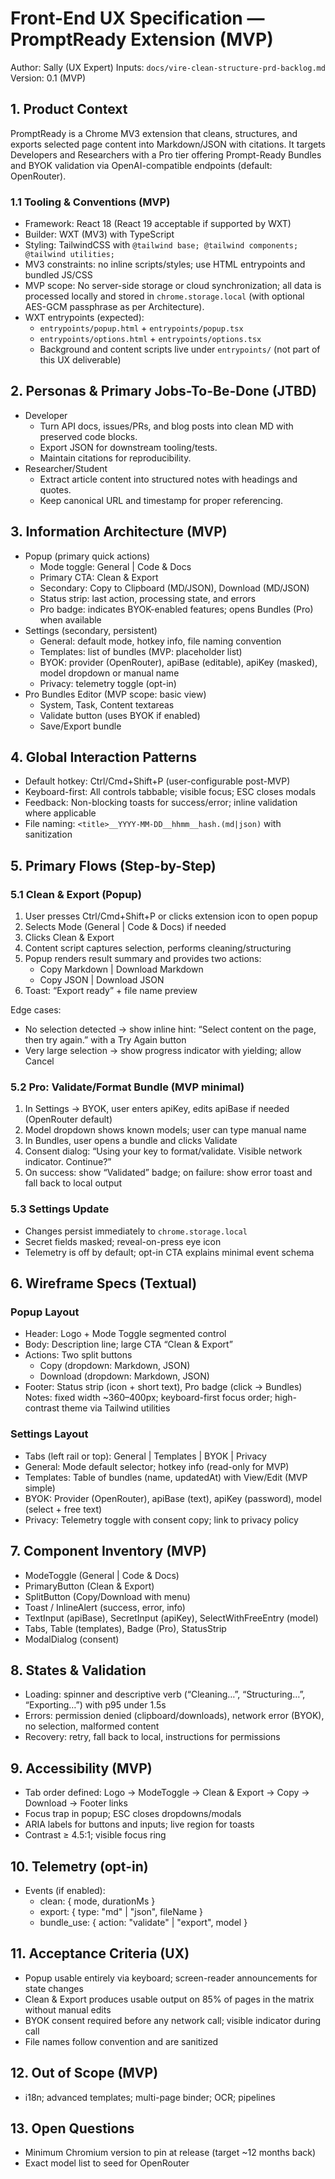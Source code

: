 # Front-End UX Specification — PromptReady Extension (MVP)

Author: Sally (UX Expert)
Inputs: `docs/vire-clean-structure-prd-backlog.md`
Version: 0.1 (MVP)

## 1. Product Context
PromptReady is a Chrome MV3 extension that cleans, structures, and exports selected page content into Markdown/JSON with citations. It targets Developers and Researchers with a Pro tier offering Prompt-Ready Bundles and BYOK validation via OpenAI-compatible endpoints (default: OpenRouter).

### 1.1 Tooling & Conventions (MVP)
- Framework: React 18 (React 19 acceptable if supported by WXT)
- Builder: WXT (MV3) with TypeScript
- Styling: TailwindCSS with `@tailwind base; @tailwind components; @tailwind utilities;`
- MV3 constraints: no inline scripts/styles; use HTML entrypoints and bundled JS/CSS
- MVP scope: No server-side storage or cloud synchronization; all data is processed locally and stored in `chrome.storage.local` (with optional AES-GCM passphrase as per Architecture).
- WXT entrypoints (expected):
  - `entrypoints/popup.html` + `entrypoints/popup.tsx`
  - `entrypoints/options.html` + `entrypoints/options.tsx`
  - Background and content scripts live under `entrypoints/` (not part of this UX deliverable)

## 2. Personas & Primary Jobs-To-Be-Done (JTBD)
- Developer
  - Turn API docs, issues/PRs, and blog posts into clean MD with preserved code blocks.
  - Export JSON for downstream tooling/tests.
  - Maintain citations for reproducibility.
- Researcher/Student
  - Extract article content into structured notes with headings and quotes.
  - Keep canonical URL and timestamp for proper referencing.

## 3. Information Architecture (MVP)
- Popup (primary quick actions)
  - Mode toggle: General | Code & Docs
  - Primary CTA: Clean & Export
  - Secondary: Copy to Clipboard (MD/JSON), Download (MD/JSON)
  - Status strip: last action, processing state, and errors
  - Pro badge: indicates BYOK-enabled features; opens Bundles (Pro) when available
- Settings (secondary, persistent)
  - General: default mode, hotkey info, file naming convention
  - Templates: list of bundles (MVP: placeholder list)
  - BYOK: provider (OpenRouter), apiBase (editable), apiKey (masked), model dropdown or manual name
  - Privacy: telemetry toggle (opt-in)
- Pro Bundles Editor (MVP scope: basic view)
  - System, Task, Content textareas
  - Validate button (uses BYOK if enabled)
  - Save/Export bundle

## 4. Global Interaction Patterns
- Default hotkey: Ctrl/Cmd+Shift+P (user-configurable post-MVP)
- Keyboard-first: All controls tabbable; visible focus; ESC closes modals
- Feedback: Non-blocking toasts for success/error; inline validation where applicable
- File naming: `<title>__YYYY-MM-DD__hhmm__hash.(md|json)` with sanitization

## 5. Primary Flows (Step-by-Step)
### 5.1 Clean & Export (Popup)
1) User presses Ctrl/Cmd+Shift+P or clicks extension icon to open popup
2) Selects Mode (General | Code & Docs) if needed
3) Clicks Clean & Export
4) Content script captures selection, performs cleaning/structuring
5) Popup renders result summary and provides two actions:
   - Copy Markdown | Download Markdown
   - Copy JSON | Download JSON
6) Toast: “Export ready” + file name preview

Edge cases:
- No selection detected → show inline hint: “Select content on the page, then try again.” with a Try Again button
- Very large selection → show progress indicator with yielding; allow Cancel

### 5.2 Pro: Validate/Format Bundle (MVP minimal)
1) In Settings → BYOK, user enters apiKey, edits apiBase if needed (OpenRouter default)
2) Model dropdown shows known models; user can type manual name
3) In Bundles, user opens a bundle and clicks Validate
4) Consent dialog: “Using your key to format/validate. Visible network indicator. Continue?”
5) On success: show “Validated” badge; on failure: show error toast and fall back to local output

### 5.3 Settings Update
- Changes persist immediately to `chrome.storage.local`
- Secret fields masked; reveal-on-press eye icon
- Telemetry is off by default; opt-in CTA explains minimal event schema

## 6. Wireframe Specs (Textual)
### Popup Layout
- Header: Logo + Mode Toggle segmented control
- Body: Description line; large CTA “Clean & Export”
- Actions: Two split buttons
  - Copy (dropdown: Markdown, JSON)
  - Download (dropdown: Markdown, JSON)
- Footer: Status strip (icon + short text), Pro badge (click → Bundles)
Notes: fixed width ~360–400px; keyboard-first focus order; high-contrast theme via Tailwind utilities

### Settings Layout
- Tabs (left rail or top): General | Templates | BYOK | Privacy
- General: Mode default selector; hotkey info (read-only for MVP)
- Templates: Table of bundles (name, updatedAt) with View/Edit (MVP simple)
- BYOK: Provider (OpenRouter), apiBase (text), apiKey (password), model (select + free text)
- Privacy: Telemetry toggle with consent copy; link to privacy policy

## 7. Component Inventory (MVP)
- ModeToggle (General | Code & Docs)
- PrimaryButton (Clean & Export)
- SplitButton (Copy/Download with menu)
- Toast / InlineAlert (success, error, info)
- TextInput (apiBase), SecretInput (apiKey), SelectWithFreeEntry (model)
- Tabs, Table (templates), Badge (Pro), StatusStrip
- ModalDialog (consent)

## 8. States & Validation
- Loading: spinner and descriptive verb (“Cleaning…”, “Structuring…”, “Exporting…”) with p95 under 1.5s
- Errors: permission denied (clipboard/downloads), network error (BYOK), no selection, malformed content
- Recovery: retry, fall back to local, instructions for permissions

## 9. Accessibility (MVP)
- Tab order defined: Logo → ModeToggle → Clean & Export → Copy → Download → Footer links
- Focus trap in popup; ESC closes dropdowns/modals
- ARIA labels for buttons and inputs; live region for toasts
- Contrast ≥ 4.5:1; visible focus ring

## 10. Telemetry (opt-in)
- Events (if enabled):
  - clean: { mode, durationMs }
  - export: { type: "md" | "json", fileName }
  - bundle_use: { action: "validate" | "export", model }

## 11. Acceptance Criteria (UX)
- Popup usable entirely via keyboard; screen-reader announcements for state changes
- Clean & Export produces usable output on 85% of pages in the matrix without manual edits
- BYOK consent required before any network call; visible indicator during call
- File names follow convention and are sanitized

## 12. Out of Scope (MVP)
- i18n; advanced templates; multi-page binder; OCR; pipelines

## 13. Open Questions
- Minimum Chromium version to pin at release (target ~12 months back)
- Exact model list to seed for OpenRouter
